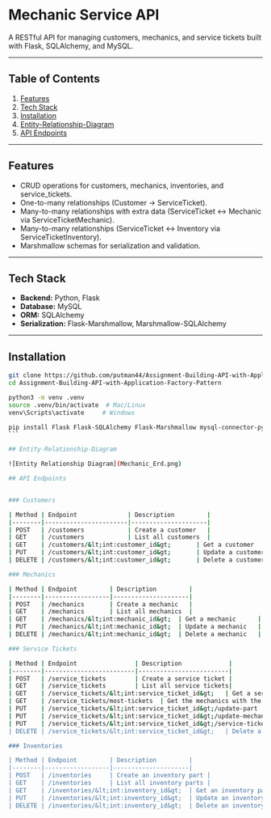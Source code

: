 # Mechanic Service API

A RESTful API for managing customers, mechanics, and service tickets built with Flask, SQLAlchemy, and MySQL.

---

## Table of Contents

1. [Features](#features)
2. [Tech Stack](#tech-stack)
3. [Installation](#installation)
4. [Entity-Relationship-Diagram](#entity-relationship-diagram)
5. [API Endpoints](#api-endpoints)

---

## Features

- CRUD operations for customers, mechanics, inventories, and service_tickets.
- One-to-many relationships (Customer → ServiceTicket).
- Many-to-many relationships with extra data (ServiceTicket ↔ Mechanic via ServiceTicketMechanic).
- Many-to-many relationships (ServiceTicket ↔ Inventory via ServiceTicketInventory).
- Marshmallow schemas for serialization and validation.

---

## Tech Stack

- **Backend:** Python, Flask
- **Database:** MySQL
- **ORM:** SQLAlchemy
- **Serialization:** Flask-Marshmallow, Marshmallow-SQLAlchemy

---

## Installation

````bash
git clone https://github.com/putman44/Assignment-Building-API-with-Application-Factory-Pattern
cd Assignment-Building-API-with-Application-Factory-Pattern

python3 -m venv .venv
source .venv/bin/activate  # Mac/Linux
venv\Scripts\activate     # Windows

pip install Flask Flask-SQLAlchemy Flask-Marshmallow mysql-connector-python marshmallow-sqlalchemy Flask-Limiter Flask-Caching python-jose alembic
```

## Entity-Relationship-Diagram

![Entity Relationship Diagram](Mechanic_Erd.png)

## API Endpoints


### Customers

| Method | Endpoint              | Description         |
|--------|-----------------------|---------------------|
| POST   | /customers            | Create a customer   |
| GET    | /customers            | List all customers  |
| GET    | /customers/&lt;int:customer_id&gt;       | Get a customer      |
| PUT    | /customers/&lt;int:customer_id&gt;       | Update a customer   |
| DELETE | /customers/&lt;int:customer_id&gt;       | Delete a customer   |

### Mechanics

| Method | Endpoint         | Description         |
|--------|------------------|---------------------|
| POST   | /mechanics       | Create a mechanic   |
| GET    | /mechanics       | List all mechanics  |
| GET    | /mechanics/&lt;int:mechanic_id&gt;  | Get a mechanic      |
| PUT    | /mechanics/&lt;int:mechanic_id&gt;  | Update a mechanic   |
| DELETE | /mechanics/&lt;int:mechanic_id&gt;  | Delete a mechanic   |

### Service Tickets

| Method | Endpoint                | Description             |
|--------|-------------------------|-------------------------|
| POST   | /service_tickets        | Create a service ticket |
| GET    | /service_tickets        | List all service tickets|
| GET    | /service_tickets/&lt;int:service_ticket_id&gt;   | Get a service ticket    |
| GET    | /service_tickets/most-tickets  | Get the mechanics with the most service tickets |
| PUT    | /service_tickets/&lt;int:service_ticket_id&gt;/update-part   | Update a service ticket parts |
| PUT    | /service_tickets/&lt;int:service_ticket_id&gt;/update-mechanics   | Update a service ticket mechanics |
| PUT    | /service_tickets/&lt;int:service_ticket_id&gt;/service-ticket-info  | Update a service ticket's information |
| DELETE | /service_tickets/&lt;int:service_ticket_id&gt;   | Delete a service ticket |

### Inventories

| Method | Endpoint         | Description         |
|--------|------------------|---------------------|
| POST   | /inventories     | Create an inventory part |
| GET    | /inventories     | List all inventory parts |
| GET    | /inventories/&lt;int:inventory_id&gt;  | Get an inventory part      |
| PUT    | /inventories/&lt;int:inventory_id&gt;  | Update an inventory part   |
| DELETE | /inventories/&lt;int:inventory_id&gt;  | Delete an inventory part   |
````

